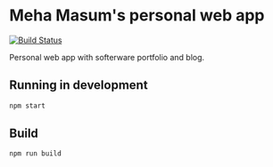 # Meha Masum's personal web app
[![Build Status](https://travis-ci.org/mehamasum/gatsby-blog.svg?branch=master)](https://travis-ci.org/mehamasum/gatsby-blog)


Personal web app with softerware portfolio and blog.

## Running in development
```bash
npm start
```
## Build
```bash
npm run build
```
